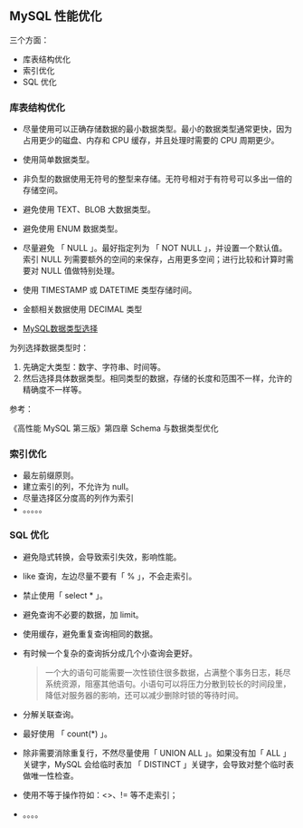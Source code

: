 ## MySQL 性能优化

三个方面：

- 库表结构优化
- 索引优化
- SQL 优化



### 库表结构优化

- 尽量使用可以正确存储数据的最小数据类型。最小的数据类型通常更快，因为占用更少的磁盘、内存和 CPU 	缓存，并且处理时需要的 CPU 周期更少。
- 使用简单数据类型。

- 非负型的数据使用无符号的整型来存储。无符号相对于有符号可以多出一倍的存储空间。
- 避免使用 TEXT、BLOB 大数据类型。
- 避免使用 ENUM 数据类型。
- 尽量避免 「 NULL 」。最好指定列为 「 NOT NULL 」，并设置一个默认值。索引 NULL 列需要额外的空间的来保存，占用更多空间；进行比较和计算时需要对 NULL 值做特别处理。
- 使用 TIMESTAMP 或 DATETIME 类型存储时间。
- 金额相关数据使用 DECIMAL 类型
- [MySQL数据类型选择](https://www.awaimai.com/1146.html)



为列选择数据类型时：

1. 先确定大类型：数字、字符串、时间等。
2. 然后选择具体数据类型。相同类型的数据，存储的长度和范围不一样，允许的精确度不一样等。



参考：

《高性能 MySQL 第三版》第四章 Schema 与数据类型优化



### 索引优化

- 最左前缀原则。
- 建立索引的列，不允许为 null。
- 尽量选择区分度高的列作为索引
- 。。。。。



### SQL 优化

- 避免隐式转换，会导致索引失效，影响性能。

- like 查询，左边尽量不要有「 % 」，不会走索引。

- 禁止使用「 select * 」。

- 避免查询不必要的数据，加 limit。

- 使用缓存，避免重复查询相同的数据。

- 有时候一个复杂的查询拆分成几个小查询会更好。

  > 一个大的语句可能需要一次性锁住很多数据，占满整个事务日志，耗尽系统资源，阻塞其他语句。小语句可以将压力分散到较长的时间段里，降低对服务器的影响，还可以减少删除时锁的等待时间。

- 分解关联查询。

- 最好使用 「 count(*) 」。

- 除非需要消除重复行，不然尽量使用「 UNION ALL 」。如果没有加「 ALL 」关键字，MySQL 会给临时表加 「 DISTINCT 」关键字，会导致对整个临时表做唯一性检查。

- 使用不等于操作符如：<>、!= 等不走索引；

- 。。。。




